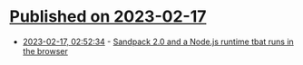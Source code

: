 # [Published on 2023-02-17](index.md)

* [2023-02-17, 02:52:34](https://lobste.rs/s/oaewlj/sandpack_2_0_node_js_runtime_tbat_runs) - [Sandpack 2.0 and a Node.js runtime tbat runs in the browser](https://codesandbox.io/blog/announcing-sandpack-2)
